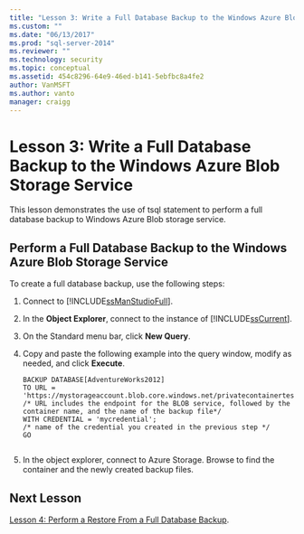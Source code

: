 ```yaml
---
title: "Lesson 3: Write a Full Database Backup to the Windows Azure Blob Storage Service | Microsoft Docs"
ms.custom: ""
ms.date: "06/13/2017"
ms.prod: "sql-server-2014"
ms.reviewer: ""
ms.technology: security
ms.topic: conceptual
ms.assetid: 454c8296-64e9-46ed-b141-5ebfbc8a4fe2
author: VanMSFT
ms.author: vanto
manager: craigg
---
```

# Lesson 3: Write a Full Database Backup to the Windows Azure Blob Storage Service
  This lesson demonstrates the use of tsql statement to perform a full database backup to Windows Azure Blob storage service.  
  
## Perform a Full Database Backup to the Windows Azure Blob Storage Service  
 To create a full database backup, use the following steps:  
  
1.  Connect to [!INCLUDE[ssManStudioFull](../includes/ssmanstudiofull-md.md)].  
  
2.  In the **Object Explorer**, connect to the instance of [!INCLUDE[ssCurrent](../includes/sscurrent-md.md)].  
  
3.  On the Standard menu bar, click **New Query**.  
  
4.  Copy and paste the following example into the query window, modify as needed, and click **Execute**.  
  
    ```  
    BACKUP DATABASE[AdventureWorks2012]   
    TO URL = 'https://mystorageaccount.blob.core.windows.net/privatecontainertest/AdventureWorks2012.bak'   
    /* URL includes the endpoint for the BLOB service, followed by the container name, and the name of the backup file*/   
    WITH CREDENTIAL = 'mycredential';  
    /* name of the credential you created in the previous step */   
    GO  
  
    ```  
  
5.  In the object explorer, connect to Azure Storage. Browse to find the container and the newly created backup files.  
  
## Next Lesson  
 [Lesson 4: Perform a Restore From a Full Database Backup](../../2014/tutorials/lesson-4-perform-a-restore-from-a-full-database-backup.md).  
  
  
